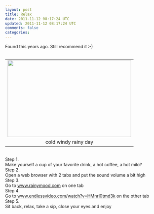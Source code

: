 ```yaml
---           
layout: post
title: Relax
date: 2011-11-12 08:17:24 UTC
updated: 2011-11-12 08:17:24 UTC
comments: false
categories: 
---
```


Found this years ago. Still recommend it :-)<br /><br /><table align="center" cellpadding="0" cellspacing="0" class="tr-caption-container" style="margin-left: auto; margin-right: auto; text-align: center;"><tbody><tr><td style="text-align: center;"><a href="http://good-wallpapers.com/pictures/5446/Rain.jpg" imageanchor="1" style="margin-left: auto; margin-right: auto;"><img border="0" height="250" src="http://good-wallpapers.com/pictures/5446/Rain.jpg" width="400" /></a></td></tr><tr><td class="tr-caption" style="text-align: center;">cold windy rainy day</td></tr></tbody></table><br />Step 1. <br />Make yourself a cup of your favorite drink, a hot coffee, a hot milo?<br />Step 2. <br />Open a web browser with 2 tabs and put the sound volume a bit high<br />Step 3. <br />Go to www.rainymood.com on one tab<br />Step 4. <br />Go to www.endlessvideo.com/watch?v=HMnrl0tmd3k on the other tab<br />Step 5. <br />Sit back, relax, take a sip, close your eyes and enjoy